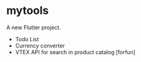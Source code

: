 # mytools

A new Flutter project.

- Todo List
- Currency converter
- VTEX API for search in product catalog [forfun]